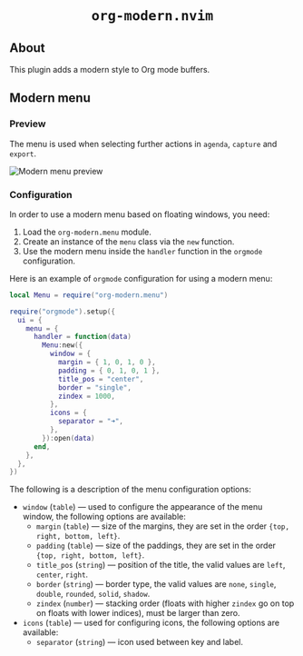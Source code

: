 <center><h1><code>org-modern.nvim</code></h1></center>

## About

This plugin adds a modern style to Org mode buffers.

## Modern menu

### Preview

The menu is used when selecting further actions in `agenda`, `capture` and `export`.

![Modern menu preview](https://github.com/danilshvalov/org-modern.nvim/assets/57654917/492fe346-46d5-486a-adbe-f2d4e3635503)

### Configuration

In order to use a modern menu based on floating windows, you need:

1. Load the `org-modern.menu` module.
2. Create an instance of the `menu` class via the `new` function.
3. Use the modern menu inside the `handler` function in the `orgmode` configuration.

Here is an example of `orgmode` configuration for using a modern menu:

```lua
local Menu = require("org-modern.menu")

require("orgmode").setup({
  ui = {
    menu = {
      handler = function(data)
        Menu:new({
          window = {
            margin = { 1, 0, 1, 0 },
            padding = { 0, 1, 0, 1 },
            title_pos = "center",
            border = "single",
            zindex = 1000,
          },
          icons = {
            separator = "➜",
          },
        }):open(data)
      end,
    },
  },
})
```

The following is a description of the menu configuration options:

- `window` (`table`) — used to configure the appearance of the menu window, the following options are available:
  - `margin` (`table`) — size of the margins, they are set in the order `{top, right, bottom, left}`.
  - `padding` (`table`) — size of the paddings, they are set in the order `{top, right, bottom, left}`.
  - `title_pos` (`string`) — position of the title, the valid values are `left`, `center`, `right`.
  - `border` (`string`) — border type, the valid values are `none`, `single`, `double`, `rounded`, `solid`, `shadow`.
  - `zindex` (`number`) — stacking order (floats with higher `zindex` go on top on floats with lower indices), must be larger than zero.
- `icons` (`table`) — used for configuring icons, the following options are available:
  - `separator` (`string`) — icon used between key and label.
